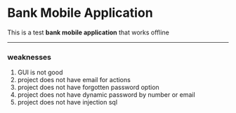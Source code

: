 # Bank Mobile Application

This is a test **bank mobile application** that works offline

---
### weaknesses

1. GUI is not good
2. project does not have email for actions
3. project does not have forgotten password option
4. project does not have dynamic password by number or email
5. project does not have injection sql
